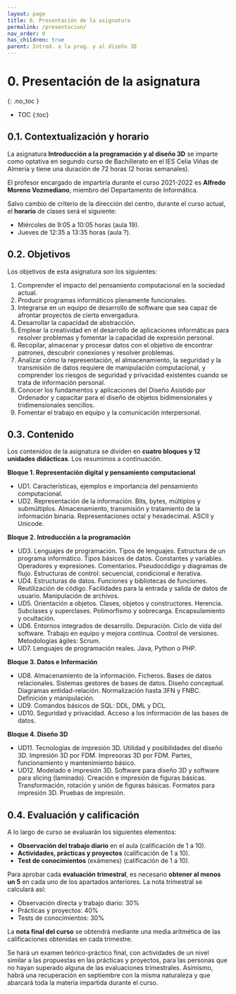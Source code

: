 ```yaml
---
layout: page
title: 0. Presentación de la asignatura
permalink: /presentacion/
nav_order: 0
has_children: true
parent: Introd. a la prog. y al diseño 3D
---
```


# 0. Presentación de la asignatura
{: .no_toc }

- TOC
{:toc}

## 0.1. Contextualización y horario

La asignatura **Introducción a la programación y al diseño 3D** se imparte como optativa en segundo curso de Bachillerato en el IES Celia Viñas de Almería y tiene una duración de 72 horas (2 horas semanales).

El profesor encargado de impartirla durante el curso 2021-2022 es **Alfredo Moreno Vozmediano**, miembro del Departamento de Informática.

Salvo cambio de criterio de la dirección del centro, durante el curso actual, el **horario** de clases será el siguiente:

* Miércoles de 9:05 a 10:05 horas (aula 19).
* Jueves de 12:35 a 13:35 horas (aula ?).


## 0.2. Objetivos

Los objetivos de esta asignatura son los siguientes:

1. Comprender  el  impacto  del pensamiento computacional  en  la  sociedad  actual.
2. Producir   programas   informáticos   plenamente   funcionales.
3. Integrarse en un equipo de desarrollo de software que sea capaz de afrontar proyectos de cierta  envergadura.
4. Desarrollar  la  capacidad  de  abstracción.
5. Emplear la creatividad en el desarrollo de aplicaciones informáticas para resolver problemas y fomentar la capacidad de expresión personal.
6. Recopilar, almacenar y procesar datos con el objetivo de encontrar patrones, descubrir conexiones y resolver problemas.
7. Analizar cómo la representación, el almacenamiento, la seguridad y la transmisión de datos requiere de manipulación computacional, y comprender los riesgos de seguridad y privacidad existentes cuando se trata de información personal.
8. Conocer los fundamentos y aplicaciones del Diseño Asistido por Ordenador y capacitar para el diseño de objetos bidimensionales y tridimensionales sencillos.
9. Fomentar el trabajo en equipo y la comunicación interpersonal.

## 0.3. Contenido

Los contenidos de la asignatura se dividen en **cuatro bloques y 12 unidades didácticas**. Los resumimos a continuación.

**Bloque 1. Representación digital y pensamiento computacional**

* UD1. Características, ejemplos e importancia del pensamiento computacional.
* UD2. Representación de la información. Bits, bytes, múltiplos y submúltiplos. Almacenamiento, transmisión y tratamiento de la información binaria. Representaciones octal y hexadecimal. ASCII y Unicode.

**Bloque 2. Introducción a la programación**

* UD3. Lenguajes de programación. Tipos de lenguajes. Estructura de un programa informático. Tipos básicos de datos. Constantes y variables. Operadores y expresiones. Comentarios. Pseudocódigo y diagramas de flujo. Estructuras de control: secuencial, condicional e iterativa.
* UD4. Estructuras de datos. Funciones y bibliotecas de funciones. Reutilización de código. Facilidades para la entrada y salida de datos de usuario. Manipulación de archivos. 
* UD5. Orientación a objetos. Clases, objetos y constructores. Herencia. Subclases y superclases. Polimorfismo y sobrecarga. Encapsulamiento y ocultación.
* UD6. Entornos integrados de desarrollo. Depuración. Ciclo de vida del software. Trabajo en equipo y mejora continua. Control de versiones. Metodologías ágiles: Scrum.
* UD7. Lenguajes de programación reales. Java, Python o PHP.

**Bloque 3. Datos e Información**

* UD8. Almacenamiento de la información. Ficheros. Bases de datos relacionales. Sistemas gestores de bases de datos. Diseño conceptual. Diagramas entidad-relación. Normalización hasta 3FN y FNBC. Definición y manipulación.
* UD9. Comandos básicos de SQL: DDL, DML y DCL.
* UD10. Seguridad y privacidad. Acceso a los información de las bases de datos.

**Bloque 4. Diseño 3D**

* UD11. Tecnologías de impresión 3D. Utilidad y posibilidades del diseño 3D. Impresión 3D por FDM. Impresoras 3D por FDM. Partes, funcionamiento y mantenimiento básico.
* UD12. Modelado e impresión 3D. Software para diseño 3D y software para slicing (laminado). Creación e impresión de figuras básicas. Transformación, rotación y unión de figuras básicas. Formatos para impresión 3D. Pruebas de impresión.

## 0.4. Evaluación y calificación

A lo largo de curso se evaluarán los siguientes elementos:

* **Observación del trabajo diario** en el aula (calificación de 1 a 10).
* **Actividades, prácticas y proyectos** (calificación de 1 a 10).
* **Test de conocimientos** (exámenes) (calificación de 1 a 10).

Para aprobar cada **evaluación trimestral**, es necesario **obtener al menos un 5** en cada uno de los apartados anteriores. La nota trimestral se calculará así:

* Observación directa y trabajo diario: 30%
* Prácticas y proyectos: 40%
* Tests de conocimientos: 30%

La **nota final del curso** se obtendrá mediante una media aritmética de las calificaciones obtenidas en cada trimestre.

Se hará un examen teórico-práctico final, con actividades de un nivel similar a las propuestas en las prácticas y proyectos, para las personas que no hayan superado alguna de las evaluaciones trimestrales. Asimismo, habrá una recuperación en septiembre con la misma naturaleza y que abarcará toda la materia impartida durante el curso.


